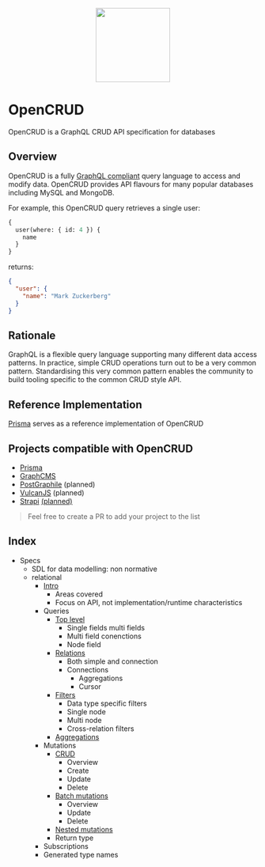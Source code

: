 <p align="center"><img src="https://i.imgur.com/t8WPeTM.png" width="150" /></p>

# OpenCRUD

OpenCRUD is a GraphQL CRUD API specification for databases

## Overview

OpenCRUD is a fully [GraphQL compliant](http://facebook.github.io/graphql/) query language to access and modify data. OpenCRUD provides API flavours for many popular databases including MySQL and MongoDB.

For example, this OpenCRUD query retrieves a single user:

```graphql
{
  user(where: { id: 4 }) {
    name
  }
}
```

returns:

```json
{
  "user": {
    "name": "Mark Zuckerberg"
  }
}
```

## Rationale

GraphQL is a flexible query language supporting many different data access patterns. In practice, simple CRUD operations turn out to be a very common pattern. Standardising this very common pattern enables the community to build tooling specific to the common CRUD style API.

## Reference Implementation

[Prisma](https://github.com/graphcool/prisma) serves as a reference implementation of OpenCRUD

## Projects compatible with OpenCRUD

- [Prisma](https://github.com/graphcool/prisma)
- [GraphCMS](https://graphcms.com)
- [PostGraphile](https://github.com/graphile/postgraphile) (planned)
- [VulcanJS](https://github.com/VulcanJS/Vulcan) (planned)
- [Strapi](https://github.com/strapi/strapi) [(planned)](https://github.com/strapi/strapi/issues/1057)

> Feel free to create a PR to add your project to the list

## Index

- Specs
    - SDL for data modelling: non normative
    - relational
        - [Intro][intro]
            - Areas covered
            - Focus on API, not implementation/runtime characteristics
        - Queries
            - [Top level][top-level]
                - Single fields multi fields
                - Multi field conenctions
                - Node field
            - [Relations][relations]
                - Both simple and connection
                - Connections
                    - Aggregations
                    - Cursor
            - [Filters][filters]
                - Data type specific filters
                - Single node
                - Multi node
                - Cross-relation filters
            - [Aggregations][aggregations]
        - Mutations
            - [CRUD][crud]
                - Overview
                - Create
                - Update
                - Delete
            - [Batch mutations][batch-mutations]
                - Overview
                - Update
                - Delete
            - [Nested mutations][nested-mutations]
            - Return type
        - Subscriptions
        - Generated type names

[intro]: /spec/2-relational/2-1-overview.md
[top-level]: /spec/2-relational/2-2-queries/2-2-1-toplevel.md
[relations]: /spec/2-relational/2-2-queries/2-2-2-relations.md
[filters]: /spec/2-relational/2-2-queries/2-2-3-filters.md
[aggregations]: /spec/2-relational/2-2-queries/2-2-4-aggregations.md
[crud]: /spec/2-relational/2-3-mutations/2-3-1-crud.md
[batch-mutations]: /spec/2-relational/2-3-mutations/2-3-2-batch.md
[nested-mutations]: /spec/2-relational/2-3-mutations/2-3-3-nested.md
